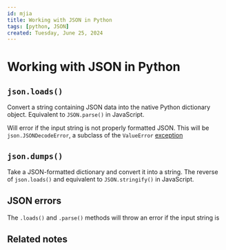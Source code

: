 ```yaml
---
id: mjia
title: Working with JSON in Python
tags: [python, JSON]
created: Tuesday, June 25, 2024
---
```


# Working with JSON in Python

## `json.loads()`

Convert a string containing JSON data into the native Python dictionary object.
Equivalent to `JSON.parse()` in JavaScript.

Will error if the input string is not properly formatted JSON. This will be
`json.JSONDecodeError`, a subclass of the `ValueError`
[exception](./Error_handling_in_Python.md)

## `json.dumps()`

Take a JSON-formatted dictionary and convert it into a string. The reverse of
`json.loads()` and equivalent to `JSON.stringify()` in JavaScript.

## JSON errors

The `.loads()` and `.parse()` methods will throw an error if the input string is

## Related notes
